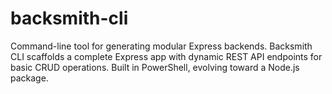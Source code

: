 # backsmith-cli
Command-line tool for generating modular Express backends. Backsmith CLI scaffolds a complete Express app with dynamic REST API endpoints for basic CRUD operations. Built in PowerShell, evolving toward a Node.js package.
